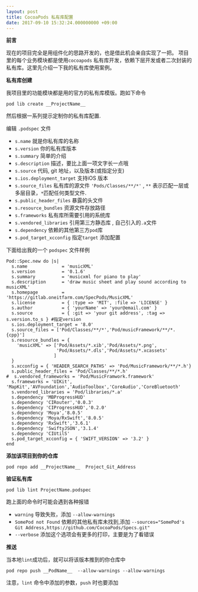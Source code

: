 ```yaml
---
layout: post
title: CocoaPods 私有库配置
date: 2017-09-10 15:32:24.000000000 +09:00
---
```


**前言**

现在的项目完全是用组件化的思路开发的，也是借此机会亲自实现了一把。
项目里的每个业务模块都是使用`cocoapods` 私有库开发，依赖下层开发或者二次封装的私有库。这里先介绍一下我的私有库使用案例。

**私有库创建**

我项目里的功能模块都是用的官方的私有库模版。跑如下命令

```
pod lib create __ProjectName__
```

然后根据一系列提示定制你的私有库配置.

编辑 `.podspec` 文件

* `s.name` 就是你私有库的名称
* `s.version` 你的私有库版本
* `s.summary` 简单的介绍
* `s.description` 描述，要比上面一项文字长一点哦
* `s.source` 代码, git 地址，以及版本(或指定分支)
* `s.ios.deployment_target` 支持iOS 版本
* `s.source_files` 私有库的源文件 `'Pods/Classes/**/*'` , `**` 表示匹配一层或多层目录，`*`匹配任何类型文件.
* `s.public_header_files` 暴露的头文件
* `s.resource_bundles` 资源文件存放路径
* `s.frameworks` 私有库所需要引用的系统库
* `s.vendored_libraries` 引用第三方静态库 , 自己引入的`.a`文件
* `s.dependency` 依赖的其他第三方`pod`库
* `s.pod_target_xcconfig` 指定`target` 添加配置

下面给出我的一个 `podspec` 文件样例

```
Pod::Spec.new do |s|
  s.name             = 'musicXML'
  s.version          = '0.1.6'
  s.summary          = 'musicxml for piano to play'
  s.description      = 'draw music sheet and play sound according to musicXML'
  s.homepage         = 'https://gitlab.oneitfarm.com/SpecPods/MusicXML'
  s.license          = { :type => 'MIT', :file => 'LICENSE' }
  s.author           = { 'yourName' => 'your@email.com' }
  s.source           = { :git => 'your git address', :tag => s.version.to_s } #指定version
  s.ios.deployment_target = '8.0'
  s.source_files = ['Pod/Classes/**/*','Pod/musicFramework/**/*.{cpp}']
  s.resource_bundles = {
    'musicXML' => ['Pod/Assets/*.xib','Pod/Assets/*.png',
                   'Pod/Assets/*.dls','Pod/Assets/*.xcassets'
                  ]
  }
  s.xcconfig = { 'HEADER_SEARCH_PATHS' => 'Pod/MusicFramework/**/*.h'}
  s.public_header_files = 'Pod/Classes/**/*.h'
#  s.vendored_frameworks = 'Pod/MusicFramwork.framework'
  s.frameworks = 'UIKit', 'MapKit','AVFoundation','AudioToolbox','CoreAudio','CoreBluetooth'
  s.vendored_libraries = 'Pod/libraries/*.a'
  s.dependency 'MBProgressHUD'
  s.dependency 'CIRouter','0.0.3'
  s.dependency 'CIProgressHUD','0.2.0'
  s.dependency 'Moya','8.0.5'
  s.dependency 'Moya/RxSwift','8.0.5'
  s.dependency 'RxSwift','3.6.1'
  s.dependency 'SwiftyJSON','3.1.4'
  s.dependency 'CIUtilS'
  s.pod_target_xcconfig = { 'SWIFT_VERSION' => '3.2' }
end
```

**添加该项目到你的仓库**

`pod repo add __ProjectName__  Project_Git_Address`

**验证私有库**

`pod lib lint ProjectName.podspec`

跑上面的命令时可能会遇到各种报错

* `warning` 导致失败，添加 `--allow-warnings` 
* `SomePod not Found` 依赖的其他私有库未找到,添加 `--sources="SomePod's Git Address,https://github.com/CocoaPods/Specs.git"`
* `--verbose` 添加这个选项会有更多的打印，主要是为了看错误


**推送**

当本地`lint`成功后，就可以将该版本推到的你仓库中

`pod repo push __PodName__  --allow-warnings --allow-warnings`

注意，`lint` 命令中添加的参数，`push` 时也要添加
